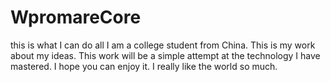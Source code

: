 # WpromareCore
this is what I can do all
I am a college student from China. This is my work about my ideas. This work will be a simple attempt at the technology I have mastered. I hope you can enjoy it.
I really like the world so much.
